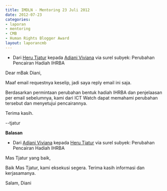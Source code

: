 ```yaml
---
title: IMDLN - Mentoring 23 Juli 2012
date: 2012-07-23
categories:
- laporan
- mentoring
- CMB
- Human Rights Blogger Award
layout: laporancmb
---
```


* Dari [Heru Tjatur](http://wiki.ciptamedia.org/wiki/Heru_Tjatur) kepada [Adiani Viviana](http://wiki.ciptamedia.org/wiki/Adiani_Viviana) via surel subyek: Perubahan Pencairan Hadiah IHRBA

Dear mBak Diani,

Maaf email requestnya keselip, jadi saya reply email ini saja.

Berdasarkan permintaan perubahan bentuk hadiah IHRBA dan penjelaasan per email sebelumnya, kami dari ICT Watch
dapat memahami perubahan tersebut dan menyetujui pencairannya.

Terima kasih.

--tjatur

**Balasan**

* Dari [Adiani Viviana](http://wiki.ciptamedia.org/wiki/Adiani_Viviana) kepada [Heru Tjatur](http://wiki.ciptamedia.org/wiki/Heru_Tjatur) via surel subyek: Perubahan Pencairan Hadiah IHRBA

Mas Tjatur yang baik,

Baik Mas Tjatur, kami eksekusi segera. Terima kasih informasi dan kerjasamanya.

Salam,
Diani
